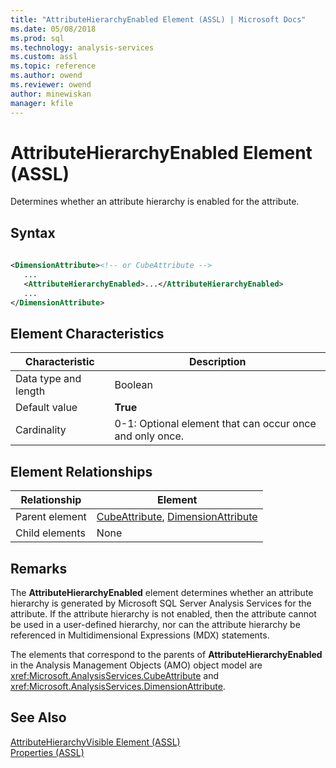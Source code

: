 ```yaml
---
title: "AttributeHierarchyEnabled Element (ASSL) | Microsoft Docs"
ms.date: 05/08/2018
ms.prod: sql
ms.technology: analysis-services
ms.custom: assl
ms.topic: reference
ms.author: owend
ms.reviewer: owend
author: minewiskan
manager: kfile
---
```

# AttributeHierarchyEnabled Element (ASSL)

  Determines whether an attribute hierarchy is enabled for the attribute.  
  
## Syntax  
  
```xml  
  
<DimensionAttribute><!-- or CubeAttribute -->  
   ...  
   <AttributeHierarchyEnabled>...</AttributeHierarchyEnabled>  
   ...  
</DimensionAttribute>  
```  
  
## Element Characteristics  
  
|Characteristic|Description|  
|--------------------|-----------------|  
|Data type and length|Boolean|  
|Default value|**True**|  
|Cardinality|0-1: Optional element that can occur once and only once.|  
  
## Element Relationships  
  
|Relationship|Element|  
|------------------|-------------|  
|Parent element|[CubeAttribute](../data-type/cubeattribute-data-type-assl.md), [DimensionAttribute](../data-type/dimensionattribute-data-type-assl.md)|  
|Child elements|None|  
  
## Remarks  
 The **AttributeHierarchyEnabled** element determines whether an attribute hierarchy is generated by Microsoft SQL Server Analysis Services for the attribute. If the attribute hierarchy is not enabled, then the attribute cannot be used in a user-defined hierarchy, nor can the attribute hierarchy be referenced in Multidimensional Expressions (MDX) statements.  
  
 The elements that correspond to the parents of **AttributeHierarchyEnabled** in the Analysis Management Objects (AMO) object model are <xref:Microsoft.AnalysisServices.CubeAttribute> and <xref:Microsoft.AnalysisServices.DimensionAttribute>.  
  
## See Also  
 [AttributeHierarchyVisible Element &#40;ASSL&#41;](attributehierarchyvisible-element-assl.md)   
 [Properties &#40;ASSL&#41;](properties-assl.md)  
  
  
